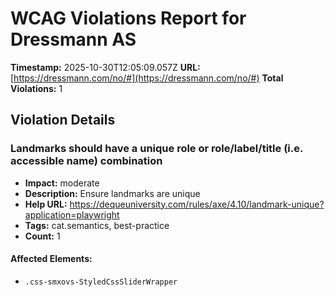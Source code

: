 # WCAG Violations Report for Dressmann AS

**Timestamp:** 2025-10-30T12:05:09.057Z
**URL:** [https://dressmann.com/no/#](https://dressmann.com/no/#)
**Total Violations:** 1

## Violation Details

### Landmarks should have a unique role or role/label/title (i.e. accessible name) combination

- **Impact:** moderate
- **Description:** Ensure landmarks are unique
- **Help URL:** https://dequeuniversity.com/rules/axe/4.10/landmark-unique?application=playwright
- **Tags:** cat.semantics, best-practice
- **Count:** 1

#### Affected Elements:

- `.css-smxovs-StyledCssSliderWrapper`
